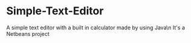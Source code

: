 # Simple-Text-Editor
A simple text editor with a built in calculator made by using Java\n
It's a Netbeans project
